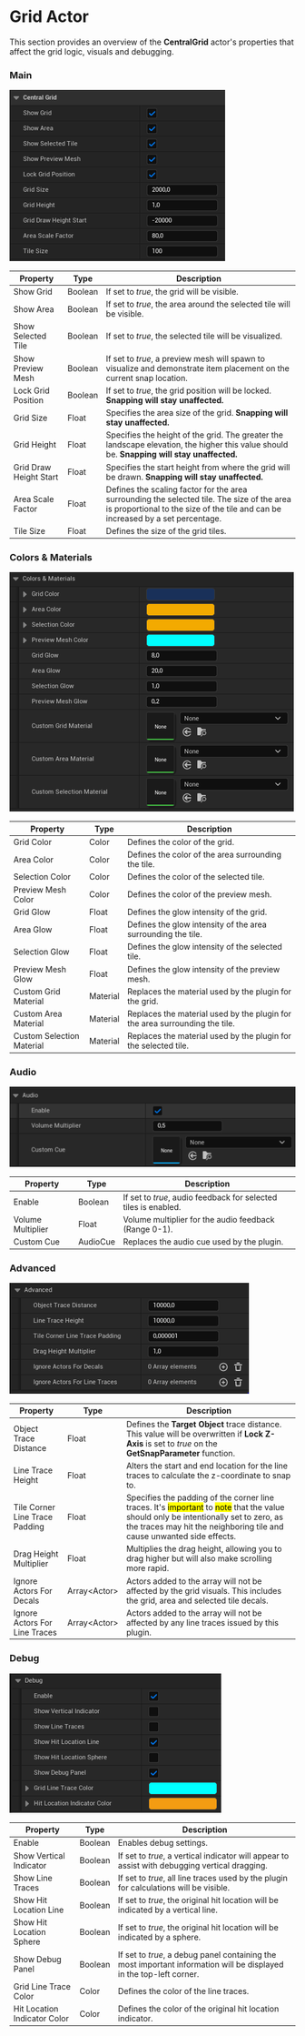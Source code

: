 # Grid Actor

This section provides an overview of the **CentralGrid** actor's properties that affect the grid logic, visuals and debugging.

### Main

![Get Snap Parameters](./images/grid-main.PNG)

| Property               | Type    | Description                                                                                                                                                                   |
| ---------------------- | ------- | ----------------------------------------------------------------------------------------------------------------------------------------------------------------------------- |
| Show Grid              | Boolean | If set to _true_, the grid will be visible.                                                                                                                                   |
| Show Area              | Boolean | If set to _true_, the area around the selected tile will be visible.                                                                                                          |
| Show Selected Tile     | Boolean | If set to _true_, the selected tile will be visualized.                                                                                                                       |
| Show Preview Mesh      | Boolean | If set to _true_, a preview mesh will spawn to visualize and demonstrate item placement on the current snap location.                                                         |
| Lock Grid Position     | Boolean | If set to _true_, the grid position will be locked. **Snapping will stay unaffected.**                                                                                        |
| Grid Size              | Float   | Specifies the area size of the grid. **Snapping will stay unaffected.**                                                                                                       |
| Grid Height            | Float   | Specifies the height of the grid. The greater the landscape elevation, the higher this value should be. **Snapping will stay unaffected.**                                    |
| Grid Draw Height Start | Float   | Specifies the start height from where the grid will be drawn. **Snapping will stay unaffected.**                                                                              |
| Area Scale Factor      | Float   | Defines the scaling factor for the area surrounding the selected tile. The size of the area is proportional to the size of the tile and can be increased by a set percentage. |
| Tile Size              | Float   | Defines the size of the grid tiles.                                                                                                                                           |

### Colors & Materials

![Colors & Materials](./images/grid-colors.PNG)

| Property                  | Type     | Description                                                                 |
| ------------------------- | -------- | --------------------------------------------------------------------------- |
| Grid Color                | Color    | Defines the color of the grid.                                              |
| Area Color                | Color    | Defines the color of the area surrounding the tile.                         |
| Selection Color           | Color    | Defines the color of the selected tile.                                     |
| Preview Mesh Color        | Color    | Defines the color of the preview mesh.                                      |
| Grid Glow                 | Float    | Defines the glow intensity of the grid.                                     |
| Area Glow                 | Float    | Defines the glow intensity of the area surrounding the tile.                |
| Selection Glow            | Float    | Defines the glow intensity of the selected tile.                            |
| Preview Mesh Glow         | Float    | Defines the glow intensity of the preview mesh.                             |
| Custom Grid Material      | Material | Replaces the material used by the plugin for the grid.                      |
| Custom Area Material      | Material | Replaces the material used by the plugin for the area surrounding the tile. |
| Custom Selection Material | Material | Replaces the material used by the plugin for the selected tile.             |

### Audio

![Audio](./images/grid-audio.PNG)

| Property          | Type     | Description                                                     |
| ----------------- | -------- | --------------------------------------------------------------- |
| Enable            | Boolean  | If set to _true_, audio feedback for selected tiles is enabled. |
| Volume Multiplier | Float    | Volume multiplier for the audio feedback (Range 0-1).           |
| Custom Cue        | AudioCue | Replaces the audio cue used by the plugin.                      |

### Advanced

![Advanced](./images/grid-advanced.PNG)

| Property                       | Type          | Description                                                                                                                                                                                                                            |
| ------------------------------ | ------------- | -------------------------------------------------------------------------------------------------------------------------------------------------------------------------------------------------------------------------------------- |
| Object Trace Distance          | Float         | Defines the **Target Object** trace distance. This value will be overwritten if **Lock Z-Axis** is set to _true_ on the **GetSnapParameter** function.                                                                                 |
| Line Trace Height              | Float         | Alters the start and end location for the line traces to calculate the z-coordinate to snap to.                                                                                                                                        |
| Tile Corner Line Trace Padding | Float         | Specifies the padding of the corner line traces. It's <mark>important</mark> to <mark>note</mark> that the value should only be intentionally set to zero, as the traces may hit the neighboring tile and cause unwanted side effects. |
| Drag Height Multiplier         | Float         | Multiplies the drag height, allowing you to drag higher but will also make scrolling more rapid.                                                                                                                                       |
| Ignore Actors For Decals       | Array<Actor\> | Actors added to the array will not be affected by the grid visuals. This includes the grid, area and selected tile decals.                                                                                                             |
| Ignore Actors For Line Traces  | Array<Actor\> | Actors added to the array will not be affected by any line traces issued by this plugin.                                                                                                                                               |

### Debug

![Debug](./images/grid-debug.PNG)

| Property                     | Type    | Description                                                                                                         |
| ---------------------------- | ------- | ------------------------------------------------------------------------------------------------------------------- |
| Enable                       | Boolean | Enables debug settings.                                                                                             |
| Show Vertical Indicator      | Boolean | If set to _true_, a vertical indicator will appear to assist with debugging vertical dragging.                      |
| Show Line Traces             | Boolean | If set to _true_, all line traces used by the plugin for calculations will be visible.                              |
| Show Hit Location Line       | Boolean | If set to _true_, the original hit location will be indicated by a vertical line.                                   |
| Show Hit Location Sphere     | Boolean | If set to _true_, the original hit location will be indicated by a sphere.                                          |
| Show Debug Panel             | Boolean | If set to _true_, a debug panel containing the most important information will be displayed in the top-left corner. |
| Grid Line Trace Color        | Color   | Defines the color of the line traces.                                                                               |
| Hit Location Indicator Color | Color   | Defines the color of the original hit location indicator.                                                           |
